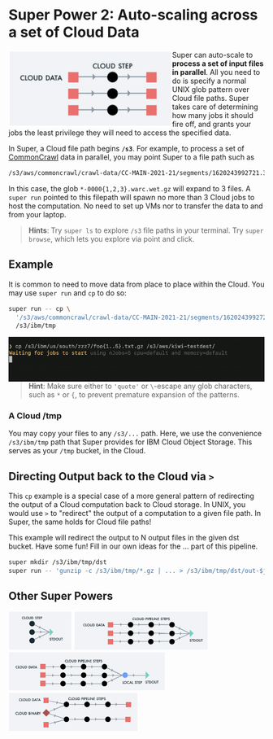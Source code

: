 # Super Power 2: Auto-scaling across a set of Cloud Data

<img src="images/runvis2.png" align="left" height="150">

Super can auto-scale to **process a set of input files in
parallel**. All you need to do is specify a normal UNIX glob pattern
over Cloud file paths. Super takes care of determining how many jobs
it should fire off, and grants your jobs the least privilege they will
need to access the specified data.

In Super, a Cloud file path begins **`/s3`**. For example, to process
a set of [CommonCrawl](https://commoncrawl.org/) data in parallel, you
may point Super to a file path such as

```sh
/s3/aws/commoncrawl/crawl-data/CC-MAIN-2021-21/segments/1620243992721.31/wet/*-0000{1,2,3}.warc.wet.gz
```

In this case, the glob `*-0000{1,2,3}.warc.wet.gz` will expand to 3
files. A `super run` pointed to this filepath will spawn no more than
3 Cloud jobs to host the computation. No need to set up VMs nor to
transfer the data to and from your laptop.

> **Hints**: Try `super ls` to explore `/s3` file paths in your
> terminal. Try `super browse`, which lets you explore via point and
> click.

## Example

It is common to need to move data from place to place within the
Cloud. You may use `super run` and `cp` to do so:

```sh
super run -- cp \
  '/s3/aws/commoncrawl/crawl-data/CC-MAIN-2021-21/segments/1620243992721.31/wet/*-0000{1,2,3}.warc.wet.gz' \
  /s3/ibm/tmp
```

<img title="Super can copy your Cloud data rapidly, across providers or regions within the Cloud" alt="Animated GIF of super copy" src="../blogs/1-Super-Overview/super-cp-5-with-progress.gif" align="right" width="600">

> **Hint**: Make sure either to `'quote'` or `\`-escape any glob
> characters, such as `*` or `{`, to prevent premature expansion of
> the patterns.

### A Cloud /tmp

You may copy your files to any `/s3/...` path. Here, we use the
convenience `/s3/ibm/tmp` path that Super provides for IBM Cloud
Object Storage. This serves as your `/tmp` bucket, in the Cloud.

## Directing Output back to the Cloud via `>`

This `cp` example is a special case of a more general pattern of
redirecting the output of a Cloud computation back to Cloud
storage. In UNIX, you would use `>` to "redirect" the output of a
computation to a given file path. In Super, the same holds for Cloud
file paths!

This example will redirect the output to N output files in the given
dst bucket.  Have some fun! Fill in our own ideas for the ... part of
this pipeline.

```sh
super mkdir /s3/ibm/tmp/dst
super run -- 'gunzip -c /s3/ibm/tmp/*.gz | ... > /s3/ibm/tmp/dst/out-$j.txt'
```

## Other Super Powers

<!--[<img src="images/runvis2.png" height="77">](example2.md)-->
[<img src="images/runvis1.png" height="77">](example1.md)
[<img src="images/runvis3.png" height="77">](example3.md)
[<img src="images/runvis4.png" height="77">](example4.md)
[<img src="images/runvis5.png" height="77">](example5.md)
